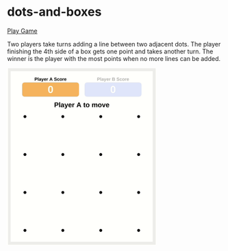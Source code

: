 # dots-and-boxes

[Play Game](https://rogerhyang.github.io/dots-and-boxes/)

Two players take turns adding a line between two adjacent dots. The player finishing the 4th side of a box gets one point and takes another turn. The winner is the player with the most points when no more lines can be added. 

![](demo.gif)
